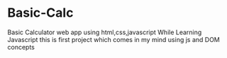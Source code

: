 # Basic-Calc
Basic Calculator web app using html,css,javascript
While Learning Javascript this is first project which comes in my mind using js and DOM concepts
